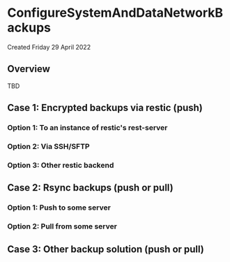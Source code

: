 # ConfigureSystemAndDataNetworkBackups
Created Friday 29 April 2022

Overview
--------

TBD

Case 1: Encrypted backups via restic (push)
-------------------------------------------

### Option 1: To an instance of restic's rest-server

### Option 2: Via SSH/SFTP

### Option 3: Other restic backend

Case 2: Rsync backups (push or pull)
------------------------------------

### Option 1: Push to some server

### Option 2: Pull from some server

Case 3: Other backup solution (push or pull)
--------------------------------------------


